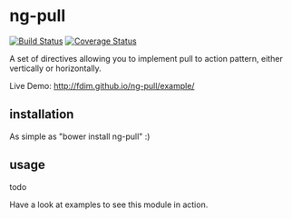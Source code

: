# ng-pull
[![Build Status](https://travis-ci.org/FDIM/ng-pull.svg?branch=master)](https://travis-ci.org/FDIM/ng-pull)
[![Coverage Status](https://coveralls.io/repos/github/FDIM/ng-pull/badge.svg?branch=master)](https://coveralls.io/github/FDIM/ng-pull?branch=master)

A set of directives allowing you to implement pull to action pattern, either vertically or horizontally.

Live Demo: http://fdim.github.io/ng-pull/example/

## installation
As simple as "bower install ng-pull" :)

## usage
todo

Have a look at examples to see this module in action.
